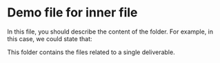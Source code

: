 # Demo file for inner file
In this file, you should describe the content of the folder. For example, in this case, we could state that:

This folder contains the files related to a single deliverable. 
